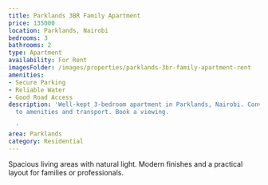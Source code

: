 ```yaml
---
title: Parklands 3BR Family Apartment
price: 135000
location: Parklands, Nairobi
bedrooms: 3
bathrooms: 2
type: Apartment
availability: For Rent
imagesFolder: /images/properties/parklands-3br-family-apartment-rent
amenities:
- Secure Parking
- Reliable Water
- Good Road Access
description: 'Well-kept 3-bedroom apartment in Parklands, Nairobi. Convenient access
  to amenities and transport. Book a viewing.

  '
area: Parklands
category: Residential
---
```


Spacious living areas with natural light. Modern finishes and a practical layout for families or professionals.
